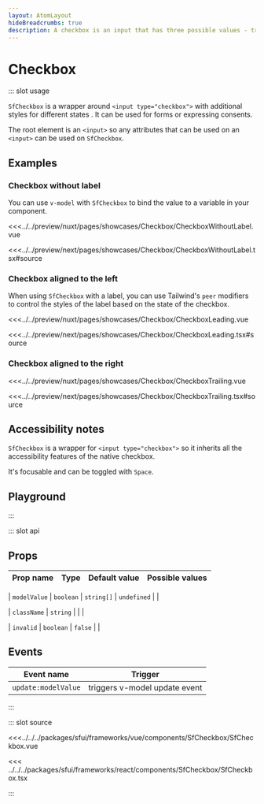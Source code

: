 ```yaml
---
layout: AtomLayout
hideBreadcrumbs: true
description: A checkbox is an input that has three possible values - true, false, or indeterminate. When an indeterminate value is not used, these are effectively boolean checkboxes.
---
```

# Checkbox

::: slot usage

`SfCheckbox` is a wrapper around `<input type="checkbox">` with additional styles for different states . It can be used for forms or expressing consents. 

The root element is an `<input>` so any attributes that can be used on an `<input>` can be used on `SfCheckbox`.

## Examples

### Checkbox without label

<!-- vue -->
You can use `v-model` with `SfCheckbox` to bind the value to a variable in your component.
<!-- end vue -->

<Showcase showcase-name="Checkbox/CheckboxWithoutLabel">

<!-- vue -->
<<<../../preview/nuxt/pages/showcases/Checkbox/CheckboxWithoutLabel.vue
<!-- end vue -->
<!-- react -->
<<<../../preview/next/pages/showcases/Checkbox/CheckboxWithoutLabel.tsx#source
<!-- end react -->
</Showcase>

### Checkbox aligned to the left

When using `SfCheckbox` with a label, you can use Tailwind's `peer` modifiers to control the styles of the label based on the state of the checkbox.

<Showcase showcase-name="Checkbox/CheckboxLeading">

<!-- vue -->
<<<../../preview/nuxt/pages/showcases/Checkbox/CheckboxLeading.vue
<!-- end vue -->
<!-- react -->
<<<../../preview/next/pages/showcases/Checkbox/CheckboxLeading.tsx#source
<!-- end react -->
</Showcase>

### Checkbox aligned to the right

<Showcase showcase-name="Checkbox/CheckboxTrailing">

<!-- vue -->
<<<../../preview/nuxt/pages/showcases/Checkbox/CheckboxTrailing.vue
<!-- end vue -->
<!-- react -->
<<<../../preview/next/pages/showcases/Checkbox/CheckboxTrailing.tsx#source
<!-- end react -->
</Showcase>

## Accessibility notes

`SfCheckbox` is a wrapper for `<input type="checkbox">` so it inherits all the accessibility features of the native checkbox.

It's focusable and can be toggled with `Space`.

## Playground

<Generate style="height: 450px" />

:::

::: slot api

## Props

| Prop name    | Type                     | Default value | Possible values                        |
| ------------ | ------------------------ | ------------- | -------------------------------------- |
<!-- vue -->
| `modelValue`   | `boolean` | `string[]`       | `undefined`     |                                        |
<!-- end vue -->
<!-- react -->
| `className`    | `string`                   |               |                                        |
<!-- end react -->
| `invalid`      | `boolean`                  | `false`         |                                        |

<!-- vue -->
## Events

| Event name        | Trigger                       |
| ----------------- | ----------------------------- |
| `update:modelValue` | triggers v-model update event |
<!-- end vue -->

:::

::: slot source
<SourceCode>
<!-- vue -->
<<<../../../packages/sfui/frameworks/vue/components/SfCheckbox/SfCheckbox.vue
<!-- end vue -->
<!-- react -->
<<< ../../../packages/sfui/frameworks/react/components/SfCheckbox/SfCheckbox.tsx
<!-- end react -->
</SourceCode>
:::
